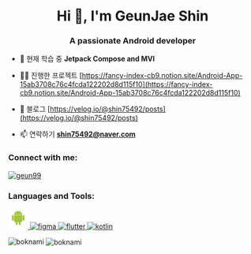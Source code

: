 <h1 align="center">Hi 👋, I'm GeunJae Shin</h1>
<h3 align="center">A passionate Android developer</h3>

- 🌱 현재 학습 중  **Jetpack Compose and MVI**

- 👨‍💻 진행한 프로젝트 [https://fancy-index-cb9.notion.site/Android-App-15ab3708c76c4fcda122202d8d115f10](https://fancy-index-cb9.notion.site/Android-App-15ab3708c76c4fcda122202d8d115f10)

- 📝 블로그 [https://velog.io/@shin75492/posts](https://velog.io/@shin75492/posts)

- 📫 연락하기 **shin75492@naver.com**

<h3 align="left">Connect with me:</h3>
<p align="left">
<a href="https://instagram.com/geun99" target="blank"><img align="center" src="https://raw.githubusercontent.com/rahuldkjain/github-profile-readme-generator/master/src/images/icons/Social/instagram.svg" alt="geun99" height="30" width="40" /></a>
</p>

<h3 align="left">Languages and Tools:</h3>
<p align="left"> <a href="https://developer.android.com" target="_blank" rel="noreferrer"> <img src="https://raw.githubusercontent.com/devicons/devicon/master/icons/android/android-original-wordmark.svg" alt="android" width="40" height="40"/> </a> <a href="https://www.figma.com/" target="_blank" rel="noreferrer"> <img src="https://www.vectorlogo.zone/logos/figma/figma-icon.svg" alt="figma" width="40" height="40"/> </a> <a href="https://flutter.dev" target="_blank" rel="noreferrer"> <img src="https://www.vectorlogo.zone/logos/flutterio/flutterio-icon.svg" alt="flutter" width="40" height="40"/> </a> <a href="https://kotlinlang.org" target="_blank" rel="noreferrer"> <img src="https://www.vectorlogo.zone/logos/kotlinlang/kotlinlang-icon.svg" alt="kotlin" width="40" height="40"/> </a> </p>

<p><img align="left" src="https://github-readme-stats.vercel.app/api/top-langs?username=boknami&show_icons=true&locale=en&layout=compact" alt="boknami" /></p>

<p>&nbsp;<img align="center" src="https://github-readme-stats.vercel.app/api?username=boknami&show_icons=true&locale=en" alt="boknami" /></p>
